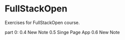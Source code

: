 # FullStackOpen

Exercises for FullStackOpen course.

part 0:
0.4 New Note
0.5 Singe Page App
0.6 New Note
